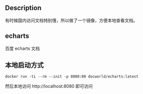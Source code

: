 ## Description

有时候国内访问文档特别慢，所以做了一个镜像，方便本地查看文档。

## echarts

百度 echarts 文档

## 本地启动方式

```shell
docker run -ti --rm --init -p 8080:80 docworld/echarts:latest
```

然后本地访问 http://localhost:8080 即可访问
